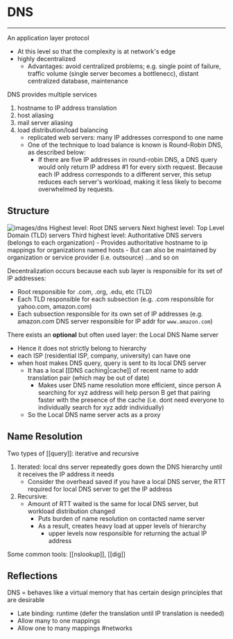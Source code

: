 # DNS
---
An application layer protocol
- At this level so that the complexity is at network's edge 
- highly decentralized
	- Advantages: avoid centralized problems; e.g. single point of failure, traffic volume (single server becomes a bottlenecc), distant centralized database, maintenance

DNS provides multiple services
1. hostname to IP address translation
2. host aliasing
3. mail server aliasing
4. load distribution/load balancing
	- replicated web servers: many IP addresses correspond to one name
	- One of the technique to load balance is known is Round-Robin DNS, as described below:
		- If there are five IP addresses in round-robin DNS, a DNS query would only return IP address #1 for every sixth request. Because each IP address corresponds to a different server, this setup reduces each server's workload, making it less likely to become overwhelmed by requests.

## Structure
![images/dns](images/dns.png)
Highest level: Root DNS servers
Next highest level: Top Level Domain (TLD) servers
Third highest level: Authoritative DNS servers (belongs to each organization)
	- Provides authoritative hostname to ip mappings for organizations named hosts
	- But can also be maintained by organization or service provider (i.e. outsource)
...and so on

Decentralization occurs because each sub layer is responsible for its set of IP addresses:
- Root responsible for .com, .org, .edu, etc (TLD)
- Each TLD responsible for each subsection (e.g. .com responsible for yahoo.com, amazon.com)
- Each subsection responsible for its own set of IP addresses (e.g. amazon.com DNS server responsible for IP addr for `www.amazon.com`)

There exists an **optional** but often used layer: the Local DNS Name server
- Hence it does not strictly belong to hierarchy
- each ISP (residential ISP, company, university) can have one
- when host makes DNS query, query is sent to its local DNS server
	- It has a local [[DNS caching|cache]] of recent name to addr translation pair (which may be out of date)
		- Makes user DNS name resolution more efficient, since person A searching for xyz address will help person B get that pairing faster with the presence of the cache (i.e. dont need everyone to individually search for xyz addr individually)
	- So the Local DNS name server acts as a proxy

## Name Resolution
Two types of [[query]]: iterative and recursive
1. Iterated: local dns server repeatedly goes down the DNS hierarchy until it receives the IP address it needs
	- Consider the overhead saved if you have a local DNS server, the RTT required for local DNS server to get the IP address
2. Recursive:
	- Amount of RTT waited is the same for local DNS server, but workload distribution changed
		- Puts burden of name resolution on contacted name server
		- As a result, creates heavy load at upper levels of hierarchy
			- upper levels now responsible for returning the actual IP address

Some common tools: [[nslookup]], [[dig]]


## Reflections
DNS = behaves like a virtual memory that has certain design principles that are desirable
- Late binding: runtime (defer the translation until IP translation is needed)
- Allow many to one mappings
- Allow one to many mappings
 #networks 